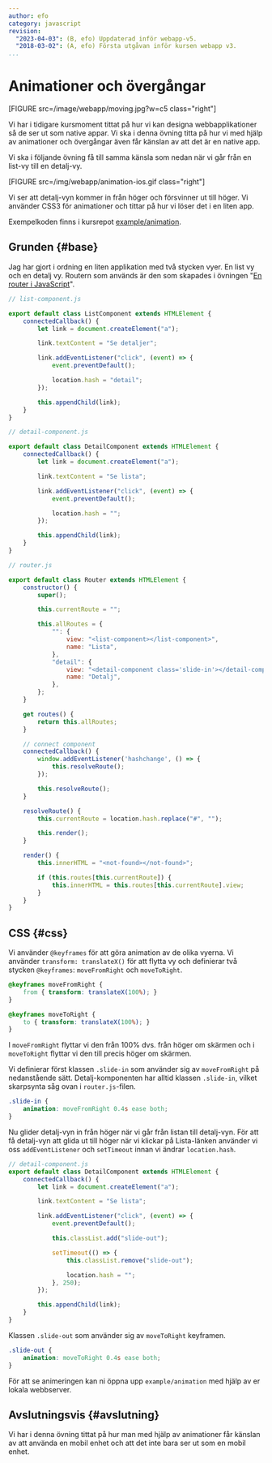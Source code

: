 ```yaml
---
author: efo
category: javascript
revision:
  "2023-04-03": (B, efo) Uppdaterad inför webapp-v5.
  "2018-03-02": (A, efo) Första utgåvan inför kursen webapp v3.
...
```

Animationer och övergångar
==================================

[FIGURE src=/image/webapp/moving.jpg?w=c5 class="right"]

Vi har i tidigare kursmoment tittat på hur vi kan designa webbapplikationer så de ser ut som native appar. Vi ska i denna övning titta på hur vi med hjälp av animationer och övergångar även får känslan av att det är en native app.



<!--more-->



Vi ska i följande övning få till samma känsla som nedan när vi går från en list-vy till en detalj-vy.

[FIGURE src=/img/webapp/animation-ios.gif class="right"]

Vi ser att detalj-vyn kommer in från höger och försvinner ut till höger. Vi använder CSS3 för animationer och tittar på hur vi löser det i en liten app.

Exempelkoden finns i kursrepot [example/animation](https://github.com/dbwebb-se/webapp/tree/master/example/animation).



Grunden {#base}
--------------------------------------

Jag har gjort i ordning en liten applikation med två stycken vyer. En list vy och en detalj vy. Routern som används är den som skapades i övningen "[En router i JavaScript](kunskap/en-router-i-javascript)".

```javascript
// list-component.js

export default class ListComponent extends HTMLElement {
    connectedCallback() {
        let link = document.createElement("a");

        link.textContent = "Se detaljer";

        link.addEventListener("click", (event) => {
            event.preventDefault();

            location.hash = "detail";
        });

        this.appendChild(link);
    }
}
```


```javascript
// detail-component.js

export default class DetailComponent extends HTMLElement {
    connectedCallback() {
        let link = document.createElement("a");

        link.textContent = "Se lista";

        link.addEventListener("click", (event) => {
            event.preventDefault();

            location.hash = "";
        });

        this.appendChild(link);
    }
}
```

```javascript
// router.js

export default class Router extends HTMLElement {
    constructor() {
        super();

        this.currentRoute = "";

        this.allRoutes = {
            "": {
                view: "<list-component></list-component>",
                name: "Lista",
            },
            "detail": {
                view: "<detail-component class='slide-in'></detail-component>",
                name: "Detalj",
            },
        };
    }

    get routes() {
        return this.allRoutes;
    }

    // connect component
    connectedCallback() {
        window.addEventListener('hashchange', () => {
            this.resolveRoute();
        });

        this.resolveRoute();
    }

    resolveRoute() {
        this.currentRoute = location.hash.replace("#", "");

        this.render();
    }

    render() {
        this.innerHTML = "<not-found></not-found>";

        if (this.routes[this.currentRoute]) {
            this.innerHTML = this.routes[this.currentRoute].view;
        }
    }
}
```



CSS {#css}
--------------------------------------

Vi använder `@keyframes` för att göra animation av de olika vyerna. Vi använder `transform: translateX()` för att flytta vy och definierar två stycken `@keyframes`: `moveFromRight` och `moveToRight`.

```css
@keyframes moveFromRight {
    from { transform: translateX(100%); }
}

@keyframes moveToRight {
    to { transform: translateX(100%); }
}
```

I `moveFromRight` flyttar vi den från 100% dvs. från höger om skärmen och i `moveToRight` flyttar vi den till precis höger om skärmen.

Vi definierar först klassen `.slide-in` som använder sig av `moveFromRight` på nedanstående sätt. Detalj-komponenten har alltid klassen `.slide-in`, vilket skarpsynta såg ovan i `router.js`-filen.

```css
.slide-in {
    animation: moveFromRight 0.4s ease both;
}
```

Nu glider detalj-vyn in från höger när vi går från listan till detalj-vyn. För att få detalj-vyn att glida ut till höger när vi klickar på Lista-länken använder vi oss `addEventListener` och `setTimeout` innan vi ändrar `location.hash`.

```javascript
// detail-component.js
export default class DetailComponent extends HTMLElement {
    connectedCallback() {
        let link = document.createElement("a");

        link.textContent = "Se lista";

        link.addEventListener("click", (event) => {
            event.preventDefault();

            this.classList.add("slide-out");

            setTimeout(() => {
                this.classList.remove("slide-out");

                location.hash = "";
            }, 250);
        });

        this.appendChild(link);
    }
}
```

Klassen `.slide-out` som använder sig av `moveToRight` keyframen.

```css
.slide-out {
    animation: moveToRight 0.4s ease both;
}
```

För att se animeringen kan ni öppna upp `example/animation` med hjälp av er lokala webbserver.



Avslutningsvis {#avslutning}
--------------------------------------
Vi har i denna övning tittat på hur man med hjälp av animationer får känslan av att använda en mobil enhet och att det inte bara ser ut som en mobil enhet.
